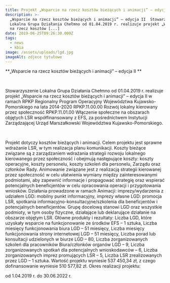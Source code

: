 ```yaml
---
title: Projekt „Wsparcie na rzecz kosztów bieżących i animacji” – edycja II
description: >-
  „Wsparcie na rzecz kosztów bieżących i animacji” – edycja II  Stowarzyszenie
  Lokalna Grupa Działania Chełmno od 01.04.2019 r. realizuje projekt „Wsparcie
  na rzecz kosztów [...]
date: 2019-06-25T09:26:30.000Z
tags:
  - news
  - kbia
image: /assets/uploads/lgd.jpg
imageAlt: zdjece tytułowe
---
```

**„Wsparcie na rzecz kosztów bieżących i animacji” – edycja II **

<br>

Stowarzyszenie Lokalna Grupa Działania Chełmno od 01.04.2019 r. realizuje projekt „Wsparcie na rzecz kosztów bieżących i animacji” – edycja II w ramach RPKP Regionalny Program Operacyjny Województwa Kujawsko-Pomorskiego na lata 2014-2020 RPKP.11.00.00 Rozwój lokalny kierowany przez społeczność RPKP.11.01.00 Włączenie społeczne na obszarach objętych LSR współfinansowany z EFS, za pośrednictwem Instytucji Zarządzającej Urząd Marszałkowski Województwa Kujawsko-Pomorskiego.

<br>

Projekt dotyczy kosztów bieżących i animacji. Celem projektu jest sprawne wdrażanie LSR, w tym realizacja planu komunikacji. Koszty bieżące związane są z zarządzaniem wdrażania strategii rozwoju lokalnego kierowanego przez społeczność i obejmują następujące koszty: koszty operacyjne, koszty personelu, koszty szkoleń dla personelu, Zarządu oraz członków Rady. Animowanie związane jest z realizacją strategii kierowanej przez społeczność w celu ułatwienia wymiany między zainteresowanymi podmiotami, aby zapewnić informacje i propagować strategię oraz wspierać potencjalnych beneficjentów w celu opracowania operacji i przygotowania wniosków. Działania prowadzone w ramach Animacji: imprezy/wydarzenia z udziałem LGD: mobilny punkt informacyjny, imprezy własne LGD: promocja LSR, spotkania informacyjno-konsultacyjne/szkolenia dla beneficjentów i potencjalnych beneficjentów. Grupę docelową stanowi LGD oraz wszystkie podmioty, w tym osoby fizyczne, działające lub deklarujące działanie na obszarze objętym LSR. Główne produkty i rezultaty: Liczba LGD, które uzyskały wsparcie na funkcjonowanie ze środków EFS – 1 sztuka, Liczba miesięcy funkcjonowania biura LGD – 51 miesięcy, Liczba miesięcy funkcjonowania strony internetowej LGD – 51 miesięcy, Liczba porad lub konsultacji udzielonych w biurze LGD – 80, Liczba zorganizowanych szkoleń dla pracowników Biura/członków organów LGD – 9, Liczba zorganizowanych spotkań dla potencjalnych wnioskodawców – 6, Liczba zorganizowanych imprez promujących LSR – 5, Liczba LSR zrealizowanych przez LGD – 1 sztuka. Wartość projektu wyniesie 537 450,34 zł, z czego dofinansowanie wyniesie 510 577,82 zł. Okres realizacji projektu:

od 1.04.2019 r. do 30.06.2022 r.
